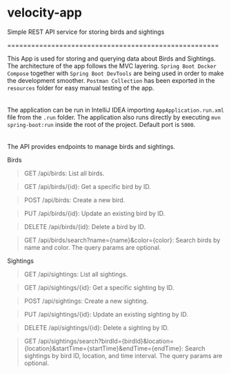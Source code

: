 # velocity-app

Simple REST API service for storing birds and sightings

=====================================================

This App is used for storing and querying data about Birds and Sightings.
The architecture of the app follows the MVC layering. `Spring Boot Docker Compose` together
with `Spring Boot DevTools` are being used in order to make the development smoother.
`Postman Collection` has been exported in the `resources` folder for easy manual testing of the app.
<br/>
<br/>
<br/>
The application can be run in IntelliJ IDEA importing `AppApplication.run.xml` file from the `.run` folder.
The application also runs directly by executing `mvn spring-boot:run` inside the root of the project.
Default port is `5000`.
<br/>
<br/>
<br/>
The API provides endpoints to manage birds and sightings.

Birds
> GET /api/birds: List all birds.

> GET /api/birds/{id}: Get a specific bird by ID.

> POST /api/birds: Create a new bird.

> PUT /api/birds/{id}: Update an existing bird by ID.

> DELETE /api/birds/{id}: Delete a bird by ID.

> GET /api/birds/search?name={name}&color={color}: Search birds by name and color. The query params are optional.

Sightings
> GET /api/sightings: List all sightings.

> GET /api/sightings/{id}: Get a specific sighting by ID.

> POST /api/sightings: Create a new sighting.

> PUT /api/sightings/{id}: Update an existing sighting by ID.

> DELETE /api/sightings/{id}: Delete a sighting by ID.

> GET /api/sightings/search?birdId={birdId}&location={location}&startTime={startTime}&endTime={endTime}: Search
> sightings
> by bird ID, location, and time interval. The query params are optional.
